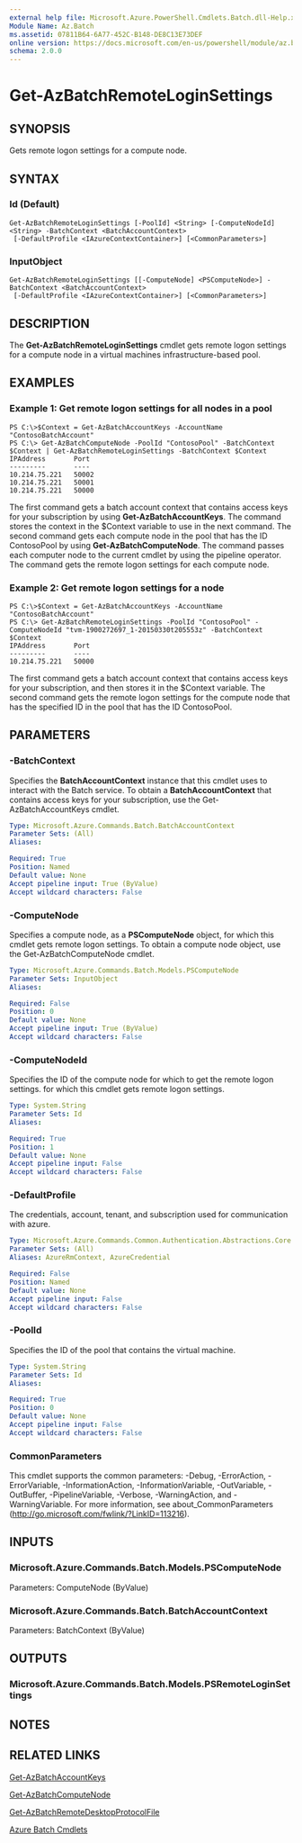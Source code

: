 ```yaml
---
external help file: Microsoft.Azure.PowerShell.Cmdlets.Batch.dll-Help.xml
Module Name: Az.Batch
ms.assetid: 07811B64-6A77-452C-B148-DE8C13E73DEF
online version: https://docs.microsoft.com/en-us/powershell/module/az.batch/get-azbatchremoteloginsettings
schema: 2.0.0
---
```


# Get-AzBatchRemoteLoginSettings

## SYNOPSIS
Gets remote logon settings for a compute node.

## SYNTAX

### Id (Default)
```
Get-AzBatchRemoteLoginSettings [-PoolId] <String> [-ComputeNodeId] <String> -BatchContext <BatchAccountContext>
 [-DefaultProfile <IAzureContextContainer>] [<CommonParameters>]
```

### InputObject
```
Get-AzBatchRemoteLoginSettings [[-ComputeNode] <PSComputeNode>] -BatchContext <BatchAccountContext>
 [-DefaultProfile <IAzureContextContainer>] [<CommonParameters>]
```

## DESCRIPTION
The **Get-AzBatchRemoteLoginSettings** cmdlet gets remote logon settings for a compute node in a virtual machines infrastructure-based pool.

## EXAMPLES

### Example 1: Get remote logon settings for all nodes in a pool
```
PS C:\>$Context = Get-AzBatchAccountKeys -AccountName "ContosoBatchAccount"
PS C:\> Get-AzBatchComputeNode -PoolId "ContosoPool" -BatchContext $Context | Get-AzBatchRemoteLoginSettings -BatchContext $Context
IPAddress       Port
---------       ----
10.214.75.221   50002
10.214.75.221   50001
10.214.75.221   50000
```

The first command gets a batch account context that contains access keys for your subscription by using **Get-AzBatchAccountKeys**.
The command stores the context in the $Context variable to use in the next command.
The second command gets each compute node in the pool that has the ID ContosoPool by using **Get-AzBatchComputeNode**.
The command passes each computer node to the current cmdlet by using the pipeline operator.
The command gets the remote logon settings for each compute node.

### Example 2: Get remote logon settings for a node
```
PS C:\>$Context = Get-AzBatchAccountKeys -AccountName "ContosoBatchAccount"
PS C:\> Get-AzBatchRemoteLoginSettings -PoolId "ContosoPool" -ComputeNodeId "tvm-1900272697_1-20150330t205553z" -BatchContext $Context
IPAddress       Port
---------       ----
10.214.75.221   50000
```

The first command gets a batch account context that contains access keys for your subscription, and then stores it in the $Context variable.
The second command gets the remote logon settings for the compute node that has the specified ID in the pool that has the ID ContosoPool.

## PARAMETERS

### -BatchContext
Specifies the **BatchAccountContext** instance that this cmdlet uses to interact with the Batch service.
To obtain a **BatchAccountContext** that contains access keys for your subscription, use the Get-AzBatchAccountKeys cmdlet.

```yaml
Type: Microsoft.Azure.Commands.Batch.BatchAccountContext
Parameter Sets: (All)
Aliases:

Required: True
Position: Named
Default value: None
Accept pipeline input: True (ByValue)
Accept wildcard characters: False
```

### -ComputeNode
Specifies a compute node, as a **PSComputeNode** object, for which this cmdlet gets remote logon settings.
To obtain a compute node object, use the Get-AzBatchComputeNode cmdlet.

```yaml
Type: Microsoft.Azure.Commands.Batch.Models.PSComputeNode
Parameter Sets: InputObject
Aliases:

Required: False
Position: 0
Default value: None
Accept pipeline input: True (ByValue)
Accept wildcard characters: False
```

### -ComputeNodeId
Specifies the ID of the compute node for which to get the remote logon settings.
for which this cmdlet gets remote logon settings.

```yaml
Type: System.String
Parameter Sets: Id
Aliases:

Required: True
Position: 1
Default value: None
Accept pipeline input: False
Accept wildcard characters: False
```

### -DefaultProfile
The credentials, account, tenant, and subscription used for communication with azure.

```yaml
Type: Microsoft.Azure.Commands.Common.Authentication.Abstractions.Core.IAzureContextContainer
Parameter Sets: (All)
Aliases: AzureRmContext, AzureCredential

Required: False
Position: Named
Default value: None
Accept pipeline input: False
Accept wildcard characters: False
```

### -PoolId
Specifies the ID of the pool that contains the virtual machine.

```yaml
Type: System.String
Parameter Sets: Id
Aliases:

Required: True
Position: 0
Default value: None
Accept pipeline input: False
Accept wildcard characters: False
```

### CommonParameters
This cmdlet supports the common parameters: -Debug, -ErrorAction, -ErrorVariable, -InformationAction, -InformationVariable, -OutVariable, -OutBuffer, -PipelineVariable, -Verbose, -WarningAction, and -WarningVariable. For more information, see about_CommonParameters (http://go.microsoft.com/fwlink/?LinkID=113216).

## INPUTS

### Microsoft.Azure.Commands.Batch.Models.PSComputeNode
Parameters: ComputeNode (ByValue)

### Microsoft.Azure.Commands.Batch.BatchAccountContext
Parameters: BatchContext (ByValue)

## OUTPUTS

### Microsoft.Azure.Commands.Batch.Models.PSRemoteLoginSettings

## NOTES

## RELATED LINKS

[Get-AzBatchAccountKeys](./Get-AzBatchAccountKeys.md)

[Get-AzBatchComputeNode](./Get-AzBatchComputeNode.md)

[Get-AzBatchRemoteDesktopProtocolFile](./Get-AzBatchRemoteDesktopProtocolFile.md)

[Azure Batch Cmdlets](./Az.Batch.md)


